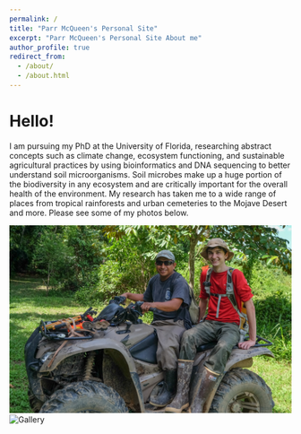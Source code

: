 ```yaml
---
permalink: /
title: "Parr McQueen's Personal Site"
excerpt: "Parr McQueen's Personal Site About me"
author_profile: true
redirect_from: 
  - /about/
  - /about.html
---
```


Hello!  
======


I am pursuing my PhD at the University of Florida, researching abstract concepts such as climate change, ecosystem functioning, and sustainable agricultural practices by using bioinformatics and DNA sequencing to better understand soil microorganisms. Soil microbes make up a huge portion of the biodiversity in any ecosystem and are critically important for the overall health of the environment. My research has taken me to a wide range of places from tropical rainforests and urban cemeteries to the Mojave Desert and more. Please see some of my photos below.

![Parr McQueen](/images/ParrMcQueen.png)
![Gallery](/images/Parr_McQueen_Portfolio.png)
